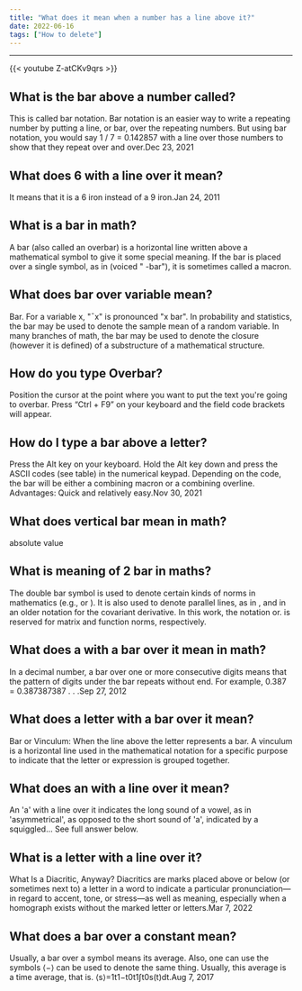 ```yaml
---
title: "What does it mean when a number has a line above it?"
date: 2022-06-16
tags: ["How to delete"]
---
```


---
{{< youtube Z-atCKv9qrs >}}
## What is the bar above a number called?
This is called bar notation. Bar notation is an easier way to write a repeating number by putting a line, or bar, over the repeating numbers. But using bar notation, you would say 1 / 7 = 0.142857 with a line over those numbers to show that they repeat over and over.Dec 23, 2021

## What does 6 with a line over it mean?
It means that it is a 6 iron instead of a 9 iron.Jan 24, 2011

## What is a bar in math?
A bar (also called an overbar) is a horizontal line written above a mathematical symbol to give it some special meaning. If the bar is placed over a single symbol, as in (voiced " -bar"), it is sometimes called a macron.

## What does bar over variable mean?
Bar. For a variable x, "ˉx" is pronounced "x bar". In probability and statistics, the bar may be used to denote the sample mean of a random variable. In many branches of math, the bar may be used to denote the closure (however it is defined) of a substructure of a mathematical structure.

## How do you type Overbar?
Position the cursor at the point where you want to put the text you're going to overbar. Press “Ctrl + F9” on your keyboard and the field code brackets will appear.

## How do I type a bar above a letter?
Press the Alt key on your keyboard. Hold the Alt key down and press the ASCII codes (see table) in the numerical keypad. Depending on the code, the bar will be either a combining macron or a combining overline. Advantages: Quick and relatively easy.Nov 30, 2021

## What does vertical bar mean in math?
absolute value

## What is meaning of 2 bar in maths?
The double bar symbol is used to denote certain kinds of norms in mathematics (e.g., or ). It is also used to denote parallel lines, as in , and in an older notation for the covariant derivative. In this work, the notation or. is reserved for matrix and function norms, respectively.

## What does a with a bar over it mean in math?
In a decimal number, a bar over one or more consecutive digits means that the pattern of digits under the bar repeats without end. For example, 0.387 = 0.387387387 . . .Sep 27, 2012

## What does a letter with a bar over it mean?
Bar or Vinculum: When the line above the letter represents a bar. A vinculum is a horizontal line used in the mathematical notation for a specific purpose to indicate that the letter or expression is grouped together.

## What does an with a line over it mean?
An 'a' with a line over it indicates the long sound of a vowel, as in 'asymmetrical', as opposed to the short sound of 'a', indicated by a squiggled... See full answer below.

## What is a letter with a line over it?
What Is a Diacritic, Anyway? Diacritics are marks placed above or below (or sometimes next to) a letter in a word to indicate a particular pronunciation—in regard to accent, tone, or stress—as well as meaning, especially when a homograph exists without the marked letter or letters.Mar 7, 2022

## What does a bar over a constant mean?
Usually, a bar over a symbol means its average. Also, one can use the symbols ⟨−⟩ can be used to denote the same thing. Usually, this average is a time average, that is. ⟨s⟩=1t1−t0t1∫t0s(t)dt.Aug 7, 2017

